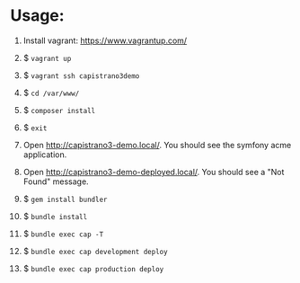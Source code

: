 Usage:
=================

1. Install vagrant: https://www.vagrantup.com/

2. $ `vagrant up`

3. $ `vagrant ssh capistrano3demo`

4. $ `cd /var/www/`

5. $ `composer install`

6. $ `exit`

7. Open http://capistrano3-demo.local/. You should see the symfony acme application.

8. Open http://capistrano3-demo-deployed.local/. You should see a "Not Found" message.

9. $ `gem install bundler`

10. $ `bundle install`

11. $ `bundle exec cap -T`

12. $ `bundle exec cap development deploy`

13. $ `bundle exec cap production deploy`